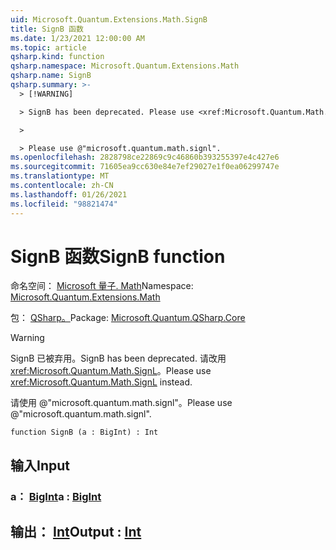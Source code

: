 ```yaml
---
uid: Microsoft.Quantum.Extensions.Math.SignB
title: SignB 函数
ms.date: 1/23/2021 12:00:00 AM
ms.topic: article
qsharp.kind: function
qsharp.namespace: Microsoft.Quantum.Extensions.Math
qsharp.name: SignB
qsharp.summary: >-
  > [!WARNING]

  > SignB has been deprecated. Please use <xref:Microsoft.Quantum.Math.SignL> instead.

  >

  > Please use @"microsoft.quantum.math.signl".
ms.openlocfilehash: 2828798ce22869c9c46860b393255397e4c427e6
ms.sourcegitcommit: 71605ea9cc630e84e7ef29027e1f0ea06299747e
ms.translationtype: MT
ms.contentlocale: zh-CN
ms.lasthandoff: 01/26/2021
ms.locfileid: "98821474"
---
```

# <a name="signb-function"></a><span data-ttu-id="5d204-102">SignB 函数</span><span class="sxs-lookup"><span data-stu-id="5d204-102">SignB function</span></span>

<span data-ttu-id="5d204-103">命名空间： [Microsoft 量子. Math](xref:Microsoft.Quantum.Extensions.Math)</span><span class="sxs-lookup"><span data-stu-id="5d204-103">Namespace: [Microsoft.Quantum.Extensions.Math](xref:Microsoft.Quantum.Extensions.Math)</span></span>

<span data-ttu-id="5d204-104">包： [QSharp。](https://nuget.org/packages/Microsoft.Quantum.QSharp.Core)</span><span class="sxs-lookup"><span data-stu-id="5d204-104">Package: [Microsoft.Quantum.QSharp.Core](https://nuget.org/packages/Microsoft.Quantum.QSharp.Core)</span></span>


> [!WARNING]
> <span data-ttu-id="5d204-105">SignB 已被弃用。</span><span class="sxs-lookup"><span data-stu-id="5d204-105">SignB has been deprecated.</span></span> <span data-ttu-id="5d204-106">请改用 <xref:Microsoft.Quantum.Math.SignL>。</span><span class="sxs-lookup"><span data-stu-id="5d204-106">Please use <xref:Microsoft.Quantum.Math.SignL> instead.</span></span>
>
> <span data-ttu-id="5d204-107">请使用 @"microsoft.quantum.math.signl"。</span><span class="sxs-lookup"><span data-stu-id="5d204-107">Please use @"microsoft.quantum.math.signl".</span></span>



```qsharp
function SignB (a : BigInt) : Int
```


## <a name="input"></a><span data-ttu-id="5d204-108">输入</span><span class="sxs-lookup"><span data-stu-id="5d204-108">Input</span></span>

### <a name="a--bigint"></a><span data-ttu-id="5d204-109">a： [BigInt](xref:microsoft.quantum.lang-ref.bigint)</span><span class="sxs-lookup"><span data-stu-id="5d204-109">a : [BigInt](xref:microsoft.quantum.lang-ref.bigint)</span></span>





## <a name="output--int"></a><span data-ttu-id="5d204-110">输出： [Int](xref:microsoft.quantum.lang-ref.int)</span><span class="sxs-lookup"><span data-stu-id="5d204-110">Output : [Int](xref:microsoft.quantum.lang-ref.int)</span></span>

